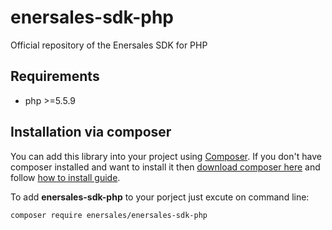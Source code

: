 # enersales-sdk-php
Official repository of the Enersales SDK for PHP

## Requirements
- php >=5.5.9

## Installation via composer
You can add this library into your project using [Composer](https://getcomposer.org). If you don't have composer installed and want to install it then [download composer here](https://getcomposer.org/download/) and follow [how to install guide](https://getcomposer.org/doc/00-intro.md). 

To add **enersales-sdk-php** to your porject just excute on command line:
```
composer require enersales/enersales-sdk-php
```
